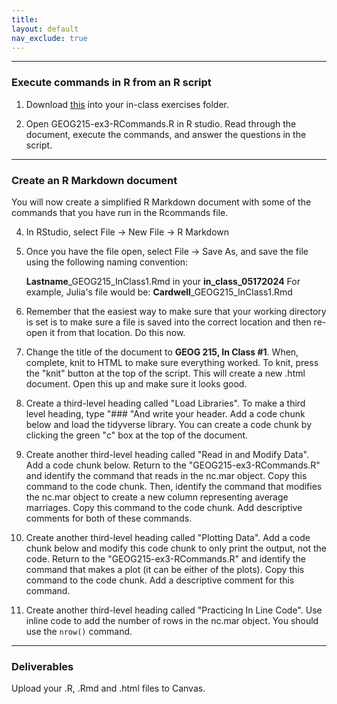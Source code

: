 ```yaml
---
title: 
layout: default
nav_exclude: true
---
```


******

### Execute commands in R from an R script 
1. Download [this](https://drive.google.com/drive/folders/1iC0lFYvXT0c-WM5UN-RjSsHgdacKbKdb?usp=sharing) into your in-class exercises folder. 

3. Open GEOG215-ex3-RCommands.R in R studio. Read through the document, execute the commands, and answer the questions in the script.  

******

### Create an R Markdown document

You will now create a simplified R Markdown document with some of the commands that you have run in the Rcommands file. 

4. In RStudio, select File -> New File -> R Markdown

5. Once you have the file open, select File -> Save As, and save the file using the following naming convention:

    **Lastname**_GEOG215_InClass1.Rmd in your **in_class_05172024**
    For example, Julia's file would be: **Cardwell**_GEOG215_InClass1.Rmd

7. Remember that the easiest way to make sure that your working directory is set is to make sure a file is saved into the correct location and then re-open it from that location. Do this now.  

8.  Change the title of the document to **GEOG 215, In Class #1**. When, complete, knit to HTML to make sure everything worked. To knit, press the "knit" button at the top of the script. This will create a new .html document. Open this up and make sure it looks good. 

9. Create a third-level heading called "Load Libraries". To make a third level heading, type "### "And write your header. Add a code chunk below and load the tidyverse library. You can create a code chunk by clicking the green "c" box at the top of the document. 

7. Create another third-level heading called "Read in and Modify Data". Add a code chunk below. Return to the "GEOG215-ex3-RCommands.R" and identify the command that reads in the nc.mar object. Copy this command to the code chunk. Then, identify the command that modifies the nc.mar object to create a new column representing average marriages. Copy this command to the code chunk. Add descriptive comments for both of these commands. 

8. Create another third-level heading called "Plotting Data". Add a code chunk below and modify this code chunk to only print the output, not the code. Return to the "GEOG215-ex3-RCommands.R" and identify the command that makes a plot (it can be either of the plots). Copy this command to the code chunk. Add a descriptive comment for this command.

9. Create another third-level heading called "Practicing In Line Code". Use inline code to add the number of rows in the nc.mar object. You should use the `nrow()` command. 

******

### Deliverables
Upload your .R, .Rmd and .html files to Canvas.
